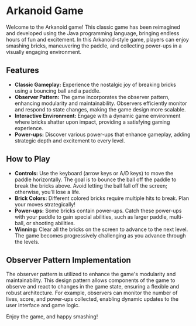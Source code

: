# Arkanoid Game

Welcome to the Arkanoid game! This classic game has been reimagined and developed using the Java programming language, bringing endless hours of fun and excitement. In this Arkanoid-style game, players can enjoy smashing bricks, maneuvering the paddle, and collecting power-ups in a visually engaging environment.

## Features

- **Classic Gameplay:** Experience the nostalgic joy of breaking bricks using a bouncing ball and a paddle.
- **Observer Pattern:** The game incorporates the observer pattern, enhancing modularity and maintainability. Observers efficiently monitor and respond to state changes, making the game design more scalable.
- **Interactive Environment:** Engage with a dynamic game environment where bricks shatter upon impact, providing a satisfying gaming experience.
- **Power-ups:** Discover various power-ups that enhance gameplay, adding strategic depth and excitement to every level.

## How to Play

- **Controls:** Use the keyboard (arrow keys or A/D keys) to move the paddle horizontally. The goal is to bounce the ball off the paddle to break the bricks above. Avoid letting the ball fall off the screen; otherwise, you'll lose a life.
- **Brick Colors:** Different colored bricks require multiple hits to break. Plan your moves strategically!
- **Power-ups:** Some bricks contain power-ups. Catch these power-ups with your paddle to gain special abilities, such as larger paddle, multi-ball, or shooting abilities.
- **Winning:** Clear all the bricks on the screen to advance to the next level. The game becomes progressively challenging as you advance through the levels.

## Observer Pattern Implementation

The observer pattern is utilized to enhance the game's modularity and maintainability. This design pattern allows components of the game to observe and react to changes in the game state, ensuring a flexible and robust architecture. For example, observers can monitor the number of lives, score, and power-ups collected, enabling dynamic updates to the user interface and game logic.

Enjoy the game, and happy smashing!
